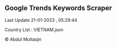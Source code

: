 

## Google Trends Keywords Scraper 
 
Last Update 21-01-2023 , 05:29:44

Country List :
VIETNAM.json



© Abdul Muttaqin 
